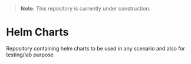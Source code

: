> **Note:** This repository is currently under construction.

# Helm Charts

Repository containing helm charts to be used in any scenario and also for testing/lab purpose
